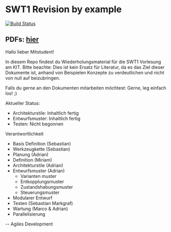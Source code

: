 # SWT1 Revision by example

[![Build Status](https://travis-ci.org/AdrianELehmann/SWT1_Revision.svg?branch=master)](https://travis-ci.org/AdrianELehmann/SWT1_Revision)

## PDFs: [hier](https://github.com/AdrianELehmann/SWT1_Revision/releases/latest)

Hallo lieber Mitstudent!

In diesem Repo findest du Wiederholungsmaterial für die SWT1 Vorlesung am KIT. Bitte beachte: Dies ist kein Ersatz für Literatur, da es das Ziel dieser Dokumente ist, anhand von Beispielen Konzepte zu verdeutlichen und nicht von null auf beizubringen.

Falls du gerne an den Dokumenten mitarbeiten möchtest: Gerne, leg einfach los! ;)

Aktueller Status:
- Architekturstile: Inhaltlich fertig
- Entwurfsmuster: Inhaltlich fertig
- Testen: Nicht begonnen

Verantwortlichkeit
- Basis Definition (Sebastian)
- Werkzeugkette (Sebastian)
- Planung (Adrian)
- Definition (Miriam)
- Architekturstile (Adrian)
- Entwurfsmuster (Adrian)
  - Varianten muster
  - Entkopplungsmuster
  - Zustandshabungsmuster
  - Steuerungsmuster
- Modularer Entwurf
- Testen (Sebastian Markgraf)
- Wartung (Marco & Adrian)
- Parallelisierung



-- Agiles Development
